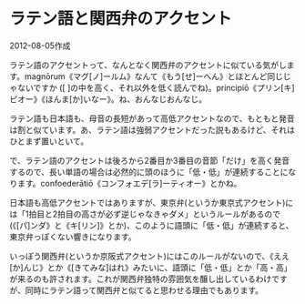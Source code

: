 # ラテン語と関西弁のアクセント

2012-08-05作成

ラテン語のアクセントって、なんとなく関西弁のアクセントに似ている気がします。magnōrum《マグ[ノ]ールム》なんて《もう[せ]ーへん》とほとんど同じじゃないですか ([ ]の中を高く、それ以外を低く読んでね)。principiō《プリン[キ]ピオー》《ほんま[か]いなー》。ね、おんなじおんなじ。

ラテン語も日本語も、母音の長短があって高低アクセントなので、もともと発音は割と似ています。あ、ラテン語は強弱アクセントだった説もあるけど、それはひとまず置いといて。

で、ラテン語のアクセントは後ろから2番目か3番目の音節「だけ」を高く発音するので、長い単語の場合は必然的に頭のほうに「低・低」が連続することになります。confoederātiō《コンフォエデ[ラ]ーティオー》とかね。

日本語も高低アクセントではありますが、東京弁(というか東京式アクセント)には「1拍目と2拍目の高さが必ず逆じゃなきゃダメ」というルールがあるので(《[パ]ンダ》と《キ[リン]》とか)、このように語頭に「低・低」が連続すると、東京弁っぽくない響きになります。

いっぽう関西弁(というか京阪式アクセント)にはこのルールがないので、《ええ[か]んじ》とか《[きてみな]はれ》みたいに、語頭に「低・低」とか「高・高」が来るのも許されます。これが関西弁独特の雰囲気を醸し出しているわけですが、同時にラテン語って関西弁と似てると思わせる理由でもあります。
